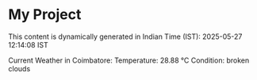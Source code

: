 # My Project

This content is dynamically generated in Indian Time (IST): 2025-05-27 12:14:08 IST


Current Weather in Coimbatore:
Temperature: 28.88 °C
Condition: broken clouds
